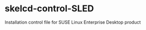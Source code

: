 skelcd-control-SLED
===================

Installation control file for SUSE Linux Enterprise Desktop product
